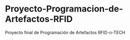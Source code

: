 # Proyecto-Programacion-de-Artefactos-RFID
Proyecto final de Programación de Artefactos RFID-n-TECH
